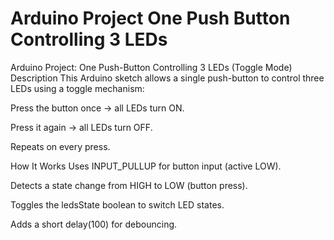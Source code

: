 # Arduino Project One Push Button Controlling 3 LEDs
   Arduino Project: One Push-Button Controlling 3 LEDs (Toggle Mode)
    Description
This Arduino sketch allows a single push-button to control three LEDs using a toggle mechanism:

Press the button once → all LEDs turn ON.

Press it again → all LEDs turn OFF.

Repeats on every press.

 How It Works
Uses INPUT_PULLUP for button input (active LOW).

Detects a state change from HIGH to LOW (button press).

Toggles the ledsState boolean to switch LED states.

Adds a short delay(100) for debouncing.

